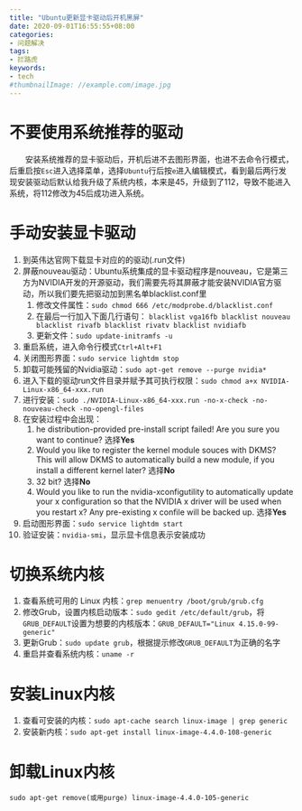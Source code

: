 ```yaml
---
title: "Ubuntu更新显卡驱动后开机黑屏"
date: 2020-09-01T16:55:55+08:00
categories:
- 问题解决
tags:
- 拦路虎
keywords:
- tech
#thumbnailImage: //example.com/image.jpg
---
```


<!--more-->
# 不要使用系统推荐的驱动
　　安装系统推荐的显卡驱动后，开机后进不去图形界面，也进不去命令行模式，后重启按`Esc`进入选择菜单，选择`Ubuntu`行后按`e`进入编辑模式，看到最后两行发现安装驱动后默认给我升级了系统内核，本来是45，升级到了112，导致不能进入系统，将112修改为45后成功进入系统。

# 手动安装显卡驱动
1. 到英伟达官网下载显卡对应的的驱动(.run文件)
2. 屏蔽nouveau驱动：Ubuntu系统集成的显卡驱动程序是nouveau，它是第三方为NVIDIA开发的开源驱动，我们需要先将其屏蔽才能安装NVIDIA官方驱动，所以我们要先把驱动加到黑名单blacklist.conf里
   1. 修改文件属性：`sudo chmod 666 /etc/modprobe.d/blacklist.conf`
   2. 在最后一行加入下面几行语句： `blacklist vga16fb blacklist nouveau blacklist rivafb blacklist rivatv blacklist nvidiafb`
   3. 更新文件：`sudo update-initramfs -u`
3. 重启系统，进入命令行模式`Ctrl+Alt+F1`
4. 关闭图形界面：`sudo service lightdm stop`
5. 卸载可能残留的Nvidia驱动：`sudo apt-get remove --purge nvidia*`
6. 进入下载的驱动run文件目录并赋予其可执行权限：`sudo chmod a+x NVIDIA-Linux-x86_64-xxx.run`
7. 进行安装：`sudo ./NVIDIA-Linux-x86_64-xxx.run -no-x-check -no-nouveau-check -no-opengl-files`
8. 在安装过程中会出现：
   1. he distribution-provided pre-install script failed! Are you sure you want to continue? 选择**Yes**
   2. Would you like to register the kernel module souces with DKMS? This will allow DKMS to automatically build a new module, if you install a different kernel later? 选择**No**
   3. 32 bit? 选择**No**
   4. Would you like to run the nvidia-xconfigutility to automatically update your x configuration so that the NVIDIA x driver will be used when you restart x? Any pre-existing x confile will be backed up. 选择**Yes**
9. 启动图形界面：`sudo service lightdm start`
10. 验证安装：`nvidia-smi`，显示显卡信息表示安装成功

# 切换系统内核
1. 查看系统可用的 Linux 内核：`grep menuentry /boot/grub/grub.cfg`
2. 修改Grub，设置内核启动版本：`sudo gedit /etc/default/grub`，将`GRUB_DEFAULT`设置为想要的内核版本：`GRUB_DEFAULT="Linux 4.15.0-99-generic"`
3. 更新Grub：`sudo update grub`，根据提示修改`GRUB_DEFAULT`为正确的名字
4. 重启并查看系统内核：`uname -r`

# 安装Linux内核
1. 查看可安装的内核：`sudo apt-cache search linux-image | grep generic`
2. 安装新内核：`sudo apt-get install linux-image-4.4.0-108-generic`

# 卸载Linux内核
`sudo apt-get remove(或用purge) linux-image-4.4.0-105-generic`